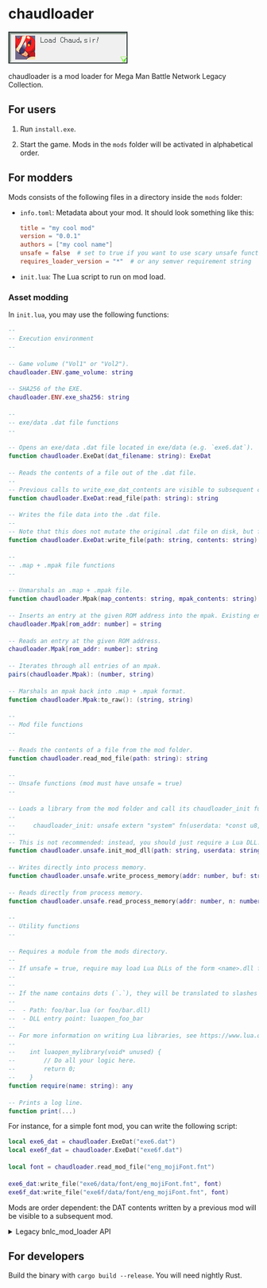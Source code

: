 # chaudloader

![](loadchaud.png)

chaudloader is a mod loader for Mega Man Battle Network Legacy Collection.

## For users

1. Run `install.exe`.

2. Start the game. Mods in the `mods` folder will be activated in alphabetical order.

## For modders

Mods consists of the following files in a directory inside the `mods` folder:

-   `info.toml`: Metadata about your mod. It should look something like this:

    ```toml
    title = "my cool mod"
    version = "0.0.1"
    authors = ["my cool name"]
    unsafe = false  # set to true if you want to use scary unsafe functions
    requires_loader_version = "*"  # or any semver requirement string
    ```

-   `init.lua`: The Lua script to run on mod load.

### Asset modding

In `init.lua`, you may use the following functions:

```lua
--
-- Execution environment
--

-- Game volume ("Vol1" or "Vol2").
chaudloader.ENV.game_volume: string

-- SHA256 of the EXE.
chaudloader.ENV.exe_sha256: string

--
-- exe/data .dat file functions
--

-- Opens an exe/data .dat file located in exe/data (e.g. `exe6.dat`).
function chaudloader.ExeDat(dat_filename: string): ExeDat

-- Reads the contents of a file out of the .dat file.
--
-- Previous calls to write_exe_dat_contents are visible to subsequent calls to read_exe_dat_contents.
function chaudloader.ExeDat:read_file(path: string): string

-- Writes the file data into the .dat file.
--
-- Note that this does not mutate the original .dat file on disk, but for all intents and purposes to both the game and the mod loader it does.
function chaudloader.ExeDat:write_file(path: string, contents: string): string

--
-- .map + .mpak file functions
--

-- Unmarshals an .map + .mpak file.
function chaudloader.Mpak(map_contents: string, mpak_contents: string): Mpak

-- Inserts an entry at the given ROM address into the mpak. Existing entries will be clobbered. If contents is nil, the entry will be deleted.
chaudloader.Mpak[rom_addr: number] = string

-- Reads an entry at the given ROM address.
chaudloader.Mpak[rom_addr: number]: string

-- Iterates through all entries of an mpak.
pairs(chaudloader.Mpak): (number, string)

-- Marshals an mpak back into .map + .mpak format.
function chaudloader.Mpak:to_raw(): (string, string)

--
-- Mod file functions
--

-- Reads the contents of a file from the mod folder.
function chaudloader.read_mod_file(path: string): string

--
-- Unsafe functions (mod must have unsafe = true)
--

-- Loads a library from the mod folder and call its chaudloader_init function.
--
--     chaudloader_init: unsafe extern "system" fn(userdata: *const u8, n: usize) -> bool
--
-- This is not recommended: instead, you should just require a Lua DLL.
function chaudloader.unsafe.init_mod_dll(path: string, userdata: string)

-- Writes directly into process memory.
function chaudloader.unsafe.write_process_memory(addr: number, buf: string)

-- Reads directly from process memory.
function chaudloader.unsafe.read_process_memory(addr: number, n: number): string

--
-- Utility functions
--

-- Requires a module from the mods directory.
--
-- If unsafe = true, require may load Lua DLLs of the form <name>.dll from the mods directory.
--
--
-- If the name contains dots (`.`), they will be translated to slashes for paths (`/`). If the name is for a Lua DLL, they will be replaced with underscores (`_`) in the loader function. For example, for a library named `foo.bar`:
--
--  - Path: foo/bar.lua (or foo/bar.dll)
--  - DLL entry point: luaopen_foo_bar
--
-- For more information on writing Lua libraries, see https://www.lua.org/pil/26.2.html. If you don't particularly feel like using any Lua features, you may define your luaopen function like so:
--
--    int luaopen_mylibrary(void* unused) {
--        // Do all your logic here.
--        return 0;
--    }
function require(name: string): any

-- Prints a log line.
function print(...)
```

For instance, for a simple font mod, you can write the following script:

```lua
local exe6_dat = chaudloader.ExeDat("exe6.dat")
local exe6f_dat = chaudloader.ExeDat("exe6f.dat")

local font = chaudloader.read_mod_file("eng_mojiFont.fnt")

exe6_dat:write_file("exe6/data/font/eng_mojiFont.fnt", font)
exe6f_dat:write_file("exe6f/data/font/eng_mojiFont.fnt", font)
```

Mods are order dependent: the DAT contents written by a previous mod will be visible to a subsequent mod.

<details>
<summary>Legacy bnlc_mod_loader API</summary>

```lua
-- Reads the contents of a file out of a .dat file located in exe/data (e.g. `exe6.dat`).
--
-- Previous calls to write_exe_dat_contents are visible to subsequent calls to read_exe_dat_contents.
function bnlc_mod_loader.read_exe_dat_contents(dat_filename: string, path: string): string

-- Writes the given data into a zip .dat file located in exe/data.
--
-- Note that this does not mutate the original .dat file on disk, but for all intents and purposes to both the game and the mod loader it does.
function bnlc_mod_loader.write_exe_dat_contents(dat_filename: string, path: string, contents: string)

-- Reads the contents of a file from the mod folder.
function bnlc_mod_loader.read_mod_contents(path: string): string
```

</details>

## For developers

Build the binary with `cargo build --release`. You will need nightly Rust.
